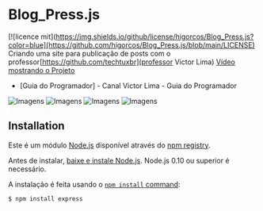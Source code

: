 # Blog_Press.js
[![licence mit](https://img.shields.io/github/license/higorcos/Blog_Press.js?color=blue](https://github.com/higorcos/Blog_Press.js/blob/main/LICENSE)
Criando uma site para publicação de posts
com o professor[https://github.com/techtuxbr](professor Victor Lima)
[Vídeo mostrando o Projeto](https://youtu.be/1ljGKjX9jX0)
* [Guia do Programador] - Canal Victor Lima - Guia do Programador

![Imagens](https://github.com/higorcos/Blog_Wordpress.js/blob/imagens/imagens/home.png)
![Imagens](https://github.com/higorcos/Blog_Wordpress.js/blob/imagens/imagens/login.png)
![Imagens](https://github.com/higorcos/Blog_Wordpress.js/blob/imagens/imagens/Categorias1.png)
![Imagens](https://github.com/higorcos/Blog_Wordpress.js/blob/imagens/imagens/categorias.png)





## Installation

Este é um módulo [Node.js](https://nodejs.org/en/) disponível através do
[npm registry](https://www.npmjs.com/).


Antes de instalar, [baixe e instale Node.js](https://nodejs.org/en/download/).
Node.js 0.10 ou superior é necessário.


A instalação é feita usando o
[`npm install` command](https://docs.npmjs.com/getting-started/installing-npm-packages-locally):

```bash
$ npm install express
```

